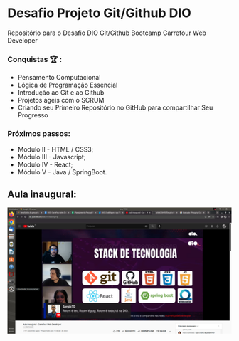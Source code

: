 # Desafio Projeto Git/Github DIO
Repositório para o Desafio DIO Git/Github 
Bootcamp Carrefour Web Developer

### Conquistas :trophy: :
 - Pensamento Computacional
 - Lógica de Programação Essencial
 - Introdução ao Git e ao Github
 - Projetos ágeis com o SCRUM
 - Criando seu Primeiro Repositório no GitHub para compartilhar Seu Progresso

### Próximos passos:
 - Modulo II - HTML / CSS3;
 - Módulo III - Javascript;
 - Modulo IV - React;
 - Módulo V - Java / SpringBoot.

## Aula inaugural:

![Print da Aula Inaugural de 13/04/2022 às 19hs!](./image/aula_inaugural.png)


